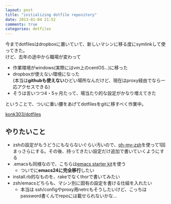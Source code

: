 ```yaml
---
layout: post
title: "initializing dotfile repository"
date: 2013-01-04 21:52
comments: true
categories: dotfiles
---
```

今までdotfilesはdropboxに置いていて、新しいマシンに移る度にsymlinkして使ってきた。<br />
けど、去年の途中から職場が変わって

<!--more-->

* 作業環境がwindows(実際にはvm上のcentOS...)に移った
* dropboxが使えない環境になった<br />
 (本当は**githubも使えない**ひどい場所なんだけど、現在はproxy経由でなら一応アクセスできる)
* そうは言いつつ4・5ヶ月たって、場当たり的な設定がかなり増えてきた

ということで、ついに重い腰をあげてdotfilesをgitに移すべく作業中。

[konk303/dotfiles](https://github.com/konk303/dotfiles)

## やりたいこと

* zshの設定がもうどうにもならないぐらい汚いので、[oh-my-zsh](https://github.com/robbyrussell/oh-my-zsh)を使って1回まっさらにする。その後、持ってきたい設定だけ追加で書いていくようにする
* .emacsも同様なので、こちらは[emacs starter kit](https://github.com/technomancy/emacs-starter-kit)を使う
  * ついでに**emacs24に完全移行**したい
* install.rb的なものを、rakeでなくthorで書いてみたい
* zsh/emacsどちらも、マシン別に固有の設定を書ける仕組を入れたい
  * 本当は ssh/configやproxy用netrcもそうしたいけど、こっちはpassword書くんでrepoには載せられないかな…
